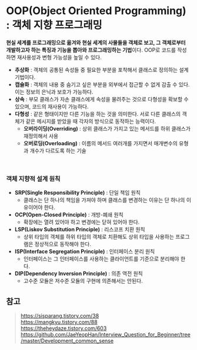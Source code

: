 # OOP(Object Oriented Programming) : 객체 지향 프로그래밍

**현실 세계를 프로그래밍으로 옮겨와 현실 세계의 사물들을 객체로 보고, 그 객체로부터 개발하고자 하는 특징과 기능을 뽑아와 프로그래밍하는 기법**이다. OOP로 코드를 작성하면 재사용성과 변형 가능성을 높일 수 있다.

- **추상화** : 객체의 공통된 속성들 중 필요한 부분을 포착해서 클래스로 정의하는 설계 기법이다.
- **캡슐화** : 객체의 내용 중 숨기고 싶은 부분을 외부에서 접근할 수 없게 감출 수 있다. 이는 정보의 은닉과 보호가 가능하다.
- **상속** : 부모 클래스가 자손 클래스에게 속성을 물려주는 것으로 다형성을 확보할 수 있으며, 코드의 재사용이 가능하다.
- **다형성** : 같은 형태이지만 다른 기능을 하는 것을 의미한다. 서로 다른 클래스의 객체가 같은 메시지를 받았을 때 각자의 방식으로 동작하는 능력이다.
  - **오버라이딩(Overriding)** : 상위 클래스가 가지고 있는 메서드를 하위 클래스가 재정의해서 사용
  - **오버로딩(Overloading)** : 이름의 메서드 여러개를 가지면서 매개변수의 유형과 개수가 다르도록 하는 기술

<br>

### 객체 지향적 설계 원칙
- **SRP(Single Responsibility Principle)** : 단일 책임 원칙  
  - 클래스는 단 하나의 책임을 가져야 하며 클래스를 변경하는 이유는 단 하나의 이유이어야 한다.
- **OCP(Open-Closed Principle)** : 개방-폐쇄 원칙  
  - 확장에는 열려 있어야 하고 변경에는 닫혀 있어야 한다.
- **LSP(Liskov Substitution Principle)** : 리스코프 치환 원칙  
  - 상위 타입의 객체를 하위 타입의 객체로 치환해도 상위 타입을 사용하는 프로그램은 정상적으로 동작해야 한다.
- **ISP(Interface Segregation Principle)** : 인터페이스 분리 원칙  
  - 인터페이스는 그 인터페이스를 사용하는 클라이언트를 기준으로 분리해야 한다.
- **DIP(Dependency Inversion Principle)** : 의존 역전 원칙  
  - 고수준 모듈은 저수준 모듈의 구현에 의존해서는 안된다.

## 참고

> https://sisparang.tistory.com/38  
> https://mangkyu.tistory.com/88  
> https://theheydaze.tistory.com/603  
> https://github.com/JaeYeopHan/Interview_Question_for_Beginner/tree/master/Development_common_sense

